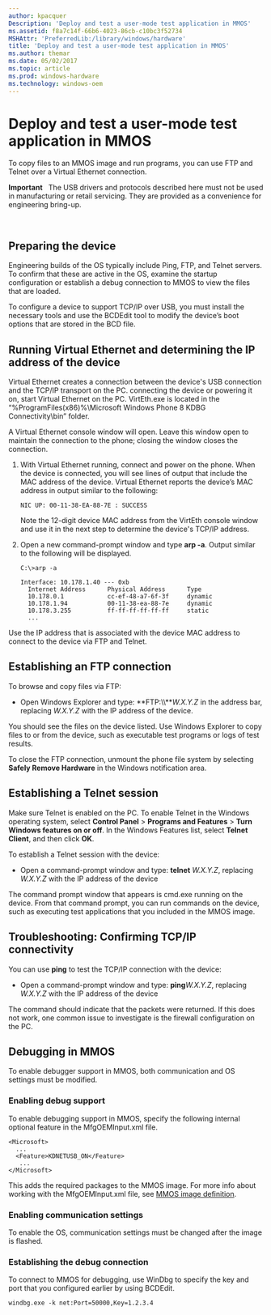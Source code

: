 ```yaml
---
author: kpacquer
Description: 'Deploy and test a user-mode test application in MMOS'
ms.assetid: f8a7c14f-66b6-4023-86cb-c10bc3f52734
MSHAttr: 'PreferredLib:/library/windows/hardware'
title: 'Deploy and test a user-mode test application in MMOS'
ms.author: themar
ms.date: 05/02/2017
ms.topic: article
ms.prod: windows-hardware
ms.technology: windows-oem
---
```


# Deploy and test a user-mode test application in MMOS


To copy files to an MMOS image and run programs, you can use FTP and Telnet over a Virtual Ethernet connection.

**Important**  
The USB drivers and protocols described here must not be used in manufacturing or retail servicing. They are provided as a convenience for engineering bring-up.

 

## <span id="Preparing_the_device"></span><span id="preparing_the_device"></span><span id="PREPARING_THE_DEVICE"></span>Preparing the device


Engineering builds of the OS typically include Ping, FTP, and Telnet servers. To confirm that these are active in the OS, examine the startup configuration or establish a debug connection to MMOS to view the files that are loaded.

To configure a device to support TCP/IP over USB, you must install the necessary tools and use the BCDEdit tool to modify the device’s boot options that are stored in the BCD file.

## <span id="Running_Virtual_Ethernet_and_determining_the_IP_address_of_the_device"></span><span id="running_virtual_ethernet_and_determining_the_ip_address_of_the_device"></span><span id="RUNNING_VIRTUAL_ETHERNET_AND_DETERMINING_THE_IP_ADDRESS_OF_THE_DEVICE"></span>Running Virtual Ethernet and determining the IP address of the device


Virtual Ethernet creates a connection between the device's USB connection and the TCP/IP transport on the PC. connecting the device or powering it on, start Virtual Ethernet on the PC. VirtEth.exe is located in the “%ProgramFiles(x86)%\\Microsoft Windows Phone 8 KDBG Connectivity\\bin” folder.

A Virtual Ethernet console window will open. Leave this window open to maintain the connection to the phone; closing the window closes the connection.

1.  With Virtual Ethernet running, connect and power on the phone. When the device is connected, you will see lines of output that include the MAC address of the device. Virtual Ethernet reports the device’s MAC address in output similar to the following:

    ``` syntax
    NIC UP: 00-11-38-EA-88-7E : SUCCESS
    ```

    Note the 12-digit device MAC address from the VirtEth console window and use it in the next step to determine the device's TCP/IP address.

2.  Open a new command-prompt window and type **arp -a**. Output similar to the following will be displayed.

    ``` syntax
    C:\>arp -a

    Interface: 10.178.1.40 --- 0xb
      Internet Address      Physical Address      Type
      10.178.0.1            cc-ef-48-a7-6f-3f     dynamic
      10.178.1.94           00-11-38-ea-88-7e     dynamic
      10.178.3.255          ff-ff-ff-ff-ff-ff     static
      ... 
    ```

Use the IP address that is associated with the device MAC address to connect to the device via FTP and Telnet.

## <span id="Establishing_an_FTP_connection"></span><span id="establishing_an_ftp_connection"></span><span id="ESTABLISHING_AN_FTP_CONNECTION"></span>Establishing an FTP connection


To browse and copy files via FTP:

-   Open Windows Explorer and type: **FTP:\\\\***W.X.Y.Z* in the address bar, replacing *W.X.Y.Z* with the IP address of the device.

You should see the files on the device listed. Use Windows Explorer to copy files to or from the device, such as executable test programs or logs of test results.

To close the FTP connection, unmount the phone file system by selecting **Safely Remove Hardware** in the Windows notification area.

## <span id="Establishing_a_Telnet_session"></span><span id="establishing_a_telnet_session"></span><span id="ESTABLISHING_A_TELNET_SESSION"></span>Establishing a Telnet session


Make sure Telnet is enabled on the PC. To enable Telnet in the Windows operating system, select **Control Panel** &gt; **Programs and Features** &gt; **Turn Windows features on or off**. In the Windows Features list, select **Telnet Client**, and then click **OK**.

To establish a Telnet session with the device:

-   Open a command-prompt window and type: **telnet** *W.X.Y.Z*, replacing *W.X.Y.Z* with the IP address of the device

The command prompt window that appears is cmd.exe running on the device. From that command prompt, you can run commands on the device, such as executing test applications that you included in the MMOS image.

## <span id="Troubleshooting__Confirming_TCP_IP_connectivity"></span><span id="troubleshooting__confirming_tcp_ip_connectivity"></span><span id="TROUBLESHOOTING__CONFIRMING_TCP_IP_CONNECTIVITY"></span>Troubleshooting: Confirming TCP/IP connectivity


You can use **ping** to test the TCP/IP connection with the device:

-   Open a command-prompt window and type: **ping***W.X.Y.Z*, replacing *W.X.Y.Z* with the IP address of the device

The command should indicate that the packets were returned. If this does not work, one common issue to investigate is the firewall configuration on the PC.

## <span id="Debugging_in_MMOS"></span><span id="debugging_in_mmos"></span><span id="DEBUGGING_IN_MMOS"></span>Debugging in MMOS


To enable debugger support in MMOS, both communication and OS settings must be modified.

### <span id="Enabling_debug_support"></span><span id="enabling_debug_support"></span><span id="ENABLING_DEBUG_SUPPORT"></span>Enabling debug support

To enable debugging support in MMOS, specify the following internal optional feature in the MfgOEMInput.xml file.

``` syntax
<Microsoft>
  ...
  <Feature>KDNETUSB_ON</Feature>
   ...
</Microsoft>
```

This adds the required packages to the MMOS image. For more info about working with the MfgOEMInput.xml file, see [MMOS image definition](mmos-image-definition.md).

### <span id="Enabling_communication_settings"></span><span id="enabling_communication_settings"></span><span id="ENABLING_COMMUNICATION_SETTINGS"></span>Enabling communication settings

To enable the OS, communication settings must be changed after the image is flashed.

### <span id="Establishing_the_debug_connection"></span><span id="establishing_the_debug_connection"></span><span id="ESTABLISHING_THE_DEBUG_CONNECTION"></span>Establishing the debug connection

To connect to MMOS for debugging, use WinDbg to specify the key and port that you configured earlier by using BCDEdit.

``` syntax
windbg.exe -k net:Port=50000,Key=1.2.3.4
```

 

 





